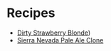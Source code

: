 # Recipes

- [Dirty Strawberry Blonde](dirty_strawberry_blonde.md))
- [Sierra Nevada Pale Ale Clone](sierra_nevada_pale_ale_clone.md)
